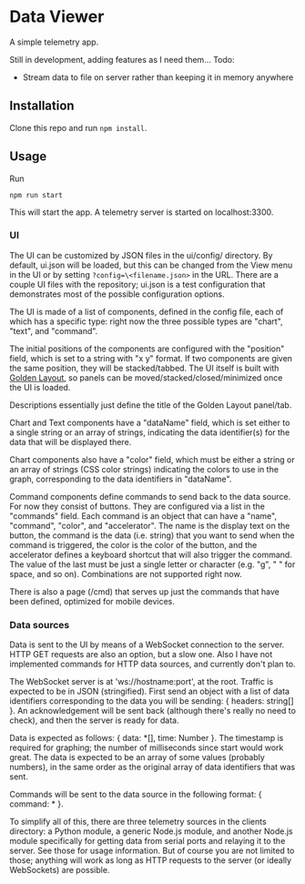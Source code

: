 # Data Viewer

A simple telemetry app.

Still in development, adding features as I need them...
Todo:
 - Stream data to file on server rather than keeping it in memory anywhere

## Installation

Clone this repo and run `npm install`.

## Usage

Run
```
npm run start
```
This will start the app. A telemetry server is started on localhost:3300.

### UI
The UI can be customized by JSON files in the ui/config/ directory. By default, ui.json will be loaded, but this can be changed from the View menu in the UI or by setting `?config=\<filename.json>` in the URL. There are a couple UI files with the repository; ui.json is a test configuration that demonstrates most of the possible configuration options.

The UI is made of a list of components, defined in the config file, each of which has a specific type: right now the three possible types are "chart", "text", and "command".

The initial positions of the components are configured with the "position" field, which is set to a string with "x y" format. If two components are given the same position, they will be stacked/tabbed. The UI itself is built with [Golden Layout](https://golden-layout.com), so panels can be moved/stacked/closed/minimized once the UI is loaded.

Descriptions essentially just define the title of the Golden Layout panel/tab.

Chart and Text components have a "dataName" field, which is set either to a single string or an array of strings, indicating the data identifier(s) for the data that will be displayed there.

Chart components also have a "color" field, which must be either a string or an array of strings (CSS color strings) indicating the colors to use in the graph, corresponding to the data identifiers in "dataName".

Command components define commands to send back to the data source. For now they consist of buttons. They are configured via a list in the "commands" field. Each command is an object that can have a "name", "command", "color", and "accelerator". The name is the display text on the button, the command is the data (i.e. string) that you want to send when the command is triggered, the color is the color of the button, and the accelerator defines a keyboard shortcut that will also trigger the command. The value of the last must be just a single letter or character (e.g. "g", " " for space, and so on). Combinations are not supported right now.

There is also a page (/cmd) that serves up just the commands that have been defined, optimized for mobile devices.

### Data sources

Data is sent to the UI by means of a WebSocket connection to the server. HTTP GET requests are also an option, but a slow one. Also I have not implemented commands for HTTP data sources, and currently don't plan to.

The WebSocket server is at 'ws://hostname:port', at the root. Traffic is expected to be in JSON (stringified). First send an object with a list of data identifiers corresponding to the data you will be sending: { headers: string[] }. An acknowledgement will be sent back (although there's really no need to check), and then the server is ready for data.

Data is expected as follows: { data: *[], time: Number }. The timestamp is required for graphing; the number of milliseconds since start would work great. The data is expected to be an array of some values (probably numbers), in the same order as the original array of data identifiers that was sent.

Commands will be sent to the data source in the following format: { command: * }.

To simplify all of this, there are three telemetry sources in the clients directory: a Python module, a generic Node.js module, and another Node.js module specifically for getting data from serial ports and relaying it to the server. See those for usage information. But of course you are not limited to those; anything will work as long as HTTP requests to the server (or ideally WebSockets) are possible.
